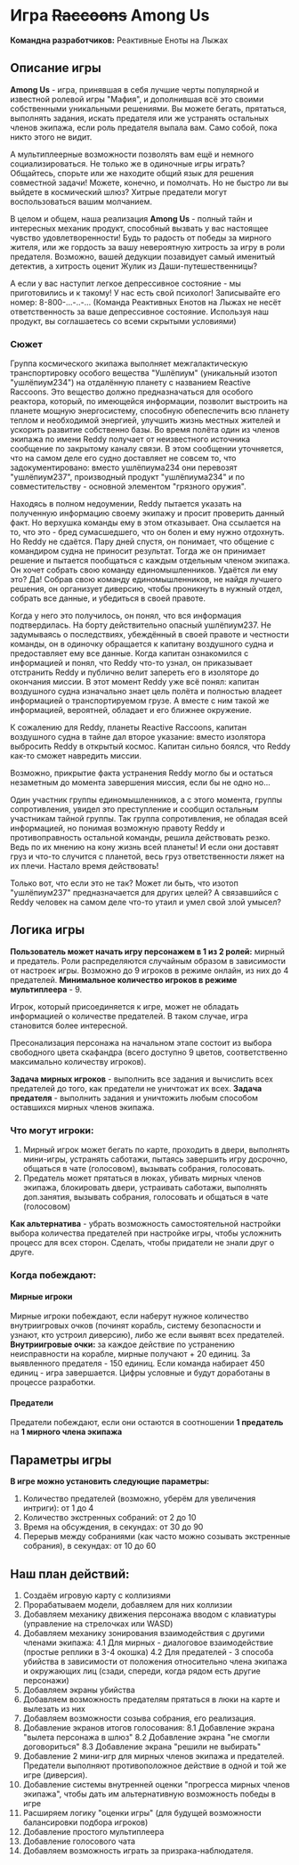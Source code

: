# Игра ~~Raccoons~~ Among Us
**Командна разработчиков:** Реактивные Еноты на Лыжах

## Описание игры

**Among Us** - игра, принявшая в себя лучшие черты популярной и известной ролевой игры "Мафия", и дополнившая всё это своими собственными уникальными решениями.
Вы можете бегать, прятаться, выполнять задания, искать предателя или же устранять остальных членов экипажа, если роль предателя выпала вам. Само собой, пока никто этого не видит.

А мультиплеерные возможности позволять вам ещё и немного социализироваться. Не только же в одиночные игры играть? Общайтесь, спорьте или же находите общий язык для решения совместной задачи!
Можете, конечно, и помолчать. Но не быстро ли вы выйдете в космический шлюз? Хитрые предатели могут воспользоваться вашим молчанием.


В целом и общем, наша реализация **Among Us** - полный тайн и интересных механик продукт, способный вызвать у вас настоящее чувство удовлетворенности! Будь то радость от победы за мирного жителя, или же гордость за вашу невероятную хитрость за игру в роли предателя. Возможно, вашей дедукции позавидует самый именитый детектив, а хитрость оценит Жулик из Даши-путешественницы?

А если у вас наступит легкое депрессивное состояние - мы приготовились и к такому! У нас есть свой психолог! Записывайте его номер: 8-800-...-..-... (Команда Реактивных Енотов на Лыжах не несёт ответственность за ваше депрессивное состояние. Используя наш продукт, вы соглашаетесь со всеми скрытыми условиями)

### Сюжет

Группа космического экипажа выполняет межгалактическую транспортировку особого вещества "Ушлёпиум" (уникальный изотоп "ушлёпиум234") на отдалённую планету с названием Reactive Raccoons. Это вещество должно предназначаться для особого реактора, который, по имеющейся информации, позволит выстроить на планете мощную энергосистему, способную обепеспечить всю планету теплом и необходимой энергией, улучшить жизнь местных жителей и ускорить развитие собственно базы. Во время полёта один из членов экипажа по имени Reddy получает от неизвестного источника сообщение по закрытому каналу связи. В этом сообщении уточняется, что на самом деле его судно доставляет не совсем то, что задокументировано: вместо ушлёпиума234 они перевозят "ушлёпиум237", производный продукт "ушлёпиума234" и по совместительству - основной элементом "грязного оружия". 

Находясь в полном недоумении, Reddy пытается указать на полученную информацию своему экипажу и просит проверить данный факт. Но верхушка команды ему в этом отказывает. Она ссылается на то, что это - бред сумасшедшего, что он болен и ему нужно отдохнуть. Но Reddy не сдаётся. Пару дней спустя, он понимает, что общение с командиром судна не приносит результат. Тогда же он принимает решение и пытается пообщаться с каждым отдельным членом экипажа. Он хочет собрать свою команду единомышленников. Удаётся ли ему это? Да! Собрав свою команду единомышленников, не найдя лучшего решения, он организует диверсию, чтобы проникнуть в нужный отдел, собрать все данные, и убедиться в своей правоте.

Когда у него это получилось, он понял, что вся информация подтвердилась. На борту действительно опасный ушлёпиум237. Не задумываясь о последствиях, убеждённый в своей правоте и честности команды, он в одиночку обращается к капитану воздушного судна и предоставляет ему все данные. Когда капитан ознакомился с информацией и понял, что Reddy что-то узнал, он приказывает отстранить Reddy и публично велит запереть его в изоляторе до окончания миссии. В этот момент Reddy уже всё понял: капитан воздушного судна изначально знает цель полёта и полностью владеет информацией о транспортируемом грузе. А вместе с ним такой же информацией, вероятней, обладает и его ближнее окружение.

К сожалению для Reddy, планеты Reactive Raccoons, капитан воздушного судна в тайне дал второе указание: вместо изолятора выбросить Reddy в открытый космос. Капитан сильно боялся, что Reddy как-то сможет навредить миссии.

Возможно, прикрытие факта устранения Reddy могло бы и остаться незаметным до момента завершения миссия, если бы не одно но...

Один участник группы единомышленников, а с этого момента, группы сопротивления, увидел это преступление и сообщил остальным участникам тайной группы. Так группа сопротивления, не обладая всей информацией, но понимая возможную правоту Reddy и противоправность остальной команды, решила действовать резко. Ведь по их мнению на кону жизнь всей планеты! И если они доставят груз и что-то случится с планетой, весь груз ответственности ляжет на их плечи. Настало время действовать!

Только вот, что если это не так? Может ли быть, что изотоп "ушлёпиум237" предназначается для других целей? А связавшийся с Reddy человек на самом деле что-то утаил и умел свой злой умысел?

## Логика игры

**Пользователь может начать игру персонажем в 1 из 2 ролей:** мирный и предатель. 
Роли распределяются случайным образом в зависимости от настроек игры. Возможно до 9 игроков в режиме онлайн, из них до 4 предателей.
**Минимальное количество игроков в режиме мультиплеера** - 9. 

Игрок, который присоединяется к игре, может не обладать информацией о количестве предателей. В таком случае, игра становится более интересной.

Пресонализация персонажа на начальном этапе состоит из выбора свободного цвета скафандра (всего доступно 9 цветов, соответственно максимально количеству игроков).

**Задача мирных игроков** - выполнить все задания и вычислить всех предателей до того, как предатели не уничтожат их всех.
**Задача предателя** - выполнить задания и уничтожить любым способом оставшихся мирных членов экипажа.

### Что могут игроки:
1. Мирный игрок может бегать по карте, проходить в двери, выполнять мини-игры, устранять саботажи, пытаясь завершить игру досрочно, общаться в чате (голосовом), вызывать собрания, голосовать.
2. Предатель может прятаться в люках, убивать мирных членов экипажа, блокировать двери, устраивать саботажи, выполнять доп.занятия, вызывать собрания, голосовать и общаться в чате (голосовом)

**Как альтернатива** - убрать возможность самостоятельной настройки выбора количества предателей при настройке игры, чтобы усложнить процесс для всех сторон. Сделать, чтобы придатели не знали друг о друге.

### Когда побеждают:
#### Мирные игроки
Мирные игроки побеждают, если наберут нужное количество внутриигровых очков (починят корабль, систему безопасности и узнают, кто устроил диверсию), либо же если выявят всех предателей.
**Внутриигровые очки:** за каждое действие по устранению неисправности на корабле, мирные получают + 20 единиц. За выявленного предателя -  150 единиц. Если команда набирает 450 единиц - игра завершается. Цифры условные и будут доработаны в процессе разработки.

#### Предатели
Предатели побеждают, если они остаются в соотношении **1 предатель** на **1 мирного члена экипажа**

## Параметры игры
**В игре можно установить следующие параметры:**
1. Количество предателей (возможно, уберём для увеличения интриги): от 1 до 4
2. Количество экстренных собраний: от 2 до 10
3. Время на обсуждения, в секундах: от 30 до 90
4. Перерыв между собраниями (как часто можно созывать экстренные собрания), в секундах: от 10 до 60

## Наш план действий:
1. Создаём игровую карту с коллизиями
2. Прорабатываем модели, добавляем для них коллизии
3. Добавляем механику движения персонажа вводом с клавиатуры (управление на стрелочках или WASD)
4. Добавляем механику зонирования взаимодействия с другими членами экипажа:
  4.1 Для мирных - диалоговое взаимодействие (простые реплики в 3-4 окошка)
  4.2 Для предателей - 3 способа убийства в зависимости от положения относительно члена экипажа и окружающих лиц (сзади, спереди, когда рядом есть другие персонажи)
5. Добавляем экраны убийства
6. Добавляем возможность предателям прятаться в люки на карте и вылезать из них
7. Добавляем возможности созыва собрания, его реализация.
8. Добавление экранов итогов голосования:
  8.1 Добавление экрана "вылета персонажа в шлюз"
  8.2 Добавление экрана "не смогли договориться"
  8.3 Добавление экрана "решили не выбирать"
9. Добавление 2 мини-игр для мирных членов экипажа и предателей. Предатели выполняют противоположное действие в одной и той же игре (диверсия).
10. Добавление системы внутренней оценки "прогресса мирных членов экипажа", чтобы дать им альтернативную возможность победы в игре
10. Расширяем логику "оценки игры" (для будущей возможности балансировки подбора игроков)
11. Добавление простого мультиплеера
12. Добавление голосового чата
13. Добавляем возможность играть за призрака-наблюдателя.
